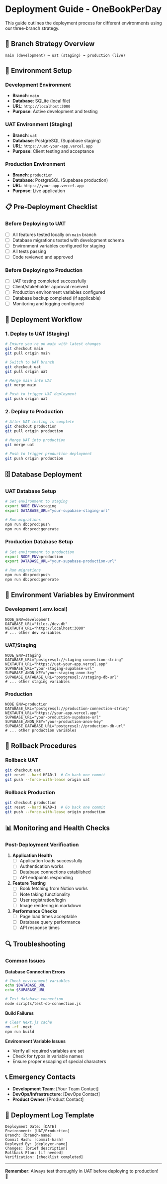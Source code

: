 # Deployment Guide - OneBookPerDay

This guide outlines the deployment process for different environments using our three-branch strategy.

## 🌿 Branch Strategy Overview

```
main (development) → uat (staging) → production (live)
```

## 🚀 Environment Setup

### Development Environment
- **Branch**: `main`
- **Database**: SQLite (local file)
- **URL**: `http://localhost:3000`
- **Purpose**: Active development and testing

### UAT Environment (Staging)
- **Branch**: `uat`  
- **Database**: PostgreSQL (Supabase staging)
- **URL**: `https://uat-your-app.vercel.app`
- **Purpose**: Client testing and acceptance

### Production Environment
- **Branch**: `production`
- **Database**: PostgreSQL (Supabase production)
- **URL**: `https://your-app.vercel.app`
- **Purpose**: Live application

## 📋 Pre-Deployment Checklist

### Before Deploying to UAT
- [ ] All features tested locally on `main` branch
- [ ] Database migrations tested with development schema
- [ ] Environment variables configured for staging
- [ ] All tests passing
- [ ] Code reviewed and approved

### Before Deploying to Production
- [ ] UAT testing completed successfully
- [ ] Client/stakeholder approval received
- [ ] Production environment variables configured
- [ ] Database backup completed (if applicable)
- [ ] Monitoring and logging configured

## 🔄 Deployment Workflow

### 1. Deploy to UAT (Staging)

```bash
# Ensure you're on main with latest changes
git checkout main
git pull origin main

# Switch to UAT branch
git checkout uat
git pull origin uat

# Merge main into UAT
git merge main

# Push to trigger UAT deployment
git push origin uat
```

### 2. Deploy to Production

```bash
# After UAT testing is complete
git checkout production
git pull origin production

# Merge UAT into production
git merge uat

# Push to trigger production deployment
git push origin production
```

## 🗄️ Database Deployment

### UAT Database Setup
```bash
# Set environment to staging
export NODE_ENV=staging
export DATABASE_URL="your-supabase-staging-url"

# Run migrations
npm run db:prod:push
npm run db:prod:generate
```

### Production Database Setup
```bash
# Set environment to production
export NODE_ENV=production
export DATABASE_URL="your-supabase-production-url"

# Run migrations
npm run db:prod:push
npm run db:prod:generate
```

## 🔧 Environment Variables by Environment

### Development (.env.local)
```env
NODE_ENV=development
DATABASE_URL="file:./dev.db"
NEXTAUTH_URL="http://localhost:3000"
# ... other dev variables
```

### UAT/Staging
```env
NODE_ENV=staging
DATABASE_URL="postgresql://staging-connection-string"
NEXTAUTH_URL="https://uat-your-app.vercel.app"
SUPABASE_URL="your-staging-supabase-url"
SUPABASE_ANON_KEY="your-staging-anon-key"
SUPABASE_DATABASE_URL="postgresql://staging-db-url"
# ... other staging variables
```

### Production
```env
NODE_ENV=production
DATABASE_URL="postgresql://production-connection-string"
NEXTAUTH_URL="https://your-app.vercel.app"
SUPABASE_URL="your-production-supabase-url"
SUPABASE_ANON_KEY="your-production-anon-key"
SUPABASE_DATABASE_URL="postgresql://production-db-url"
# ... other production variables
```

## 🚨 Rollback Procedures

### Rollback UAT
```bash
git checkout uat
git reset --hard HEAD~1  # Go back one commit
git push --force-with-lease origin uat
```

### Rollback Production
```bash
git checkout production
git reset --hard HEAD~1  # Go back one commit
git push --force-with-lease origin production
```

## 📊 Monitoring and Health Checks

### Post-Deployment Verification

1. **Application Health**
   - [ ] Application loads successfully
   - [ ] Authentication works
   - [ ] Database connections established
   - [ ] API endpoints responding

2. **Feature Testing**
   - [ ] Book fetching from Notion works
   - [ ] Note taking functionality
   - [ ] User registration/login
   - [ ] Image rendering in markdown

3. **Performance Checks**
   - [ ] Page load times acceptable
   - [ ] Database query performance
   - [ ] API response times

## 🔍 Troubleshooting

### Common Issues

**Database Connection Errors**
```bash
# Check environment variables
echo $DATABASE_URL
echo $SUPABASE_URL

# Test database connection
node scripts/test-db-connection.js
```

**Build Failures**
```bash
# Clear Next.js cache
rm -rf .next
npm run build
```

**Environment Variable Issues**
- Verify all required variables are set
- Check for typos in variable names
- Ensure proper escaping of special characters

## 📞 Emergency Contacts

- **Development Team**: [Your Team Contact]
- **DevOps/Infrastructure**: [DevOps Contact]
- **Product Owner**: [Product Contact]

## 📝 Deployment Log Template

```
Deployment Date: [DATE]
Environment: [UAT/Production]
Branch: [branch-name]
Commit Hash: [commit-hash]
Deployed By: [deployer-name]
Changes: [brief description]
Rollback Plan: [if needed]
Verification: [checklist completed]
```

---

**Remember**: Always test thoroughly in UAT before deploying to production! 🚀
